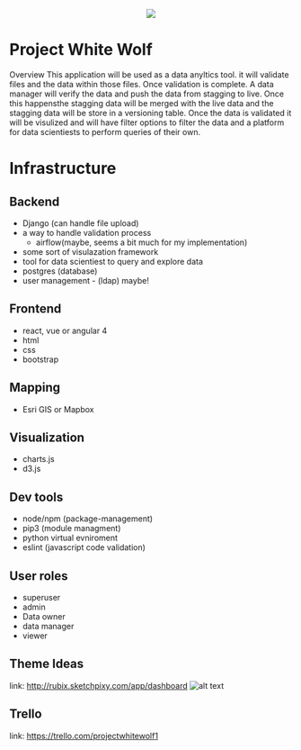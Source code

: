

<p align="center"> 
<img src="https://encrypted-tbn0.gstatic.com/images?q=tbn:ANd9GcTroD3q1B2TwnZQ7BR785ZHvEQUZg2loGzJTQmjCsoFOYX0obwz">
</p>

# Project White Wolf

Overview
This application will be used as a data anyltics tool. it will validate files and the data within those files. Once validation is complete. A data manager will verify the data and push the data from stagging to live. Once this happensthe stagging data will be merged with the live data and the stagging data will be store in a versioning table. Once the data is validated it will be visulized and will have filter options to filter the data and a platform for data scientiests to perform queries of their own. 

# Infrastructure 

Backend 
---
- Django (can handle file upload)
- a way to handle validation process
  - airflow(maybe, seems a bit much for my implementation)
- some sort of visulazation framework
- tool for data scientiest to query and explore data
- postgres (database)
- user management - (ldap) maybe!

Frontend
---
- react, vue or angular 4
- html
- css
- bootstrap

Mapping
---
- Esri GIS or Mapbox

Visualization
---
- charts.js
- d3.js

Dev tools
---
- node/npm (package-management)
- pip3 (module managment)
- python virtual evniroment
- eslint (javascript code validation)

User roles
----
- superuser
- admin
- Data owner
- data manager
- viewer

Theme Ideas
---
link: http://rubix.sketchpixy.com/app/dashboard
![alt text](https://d85wutc1n854v.cloudfront.net/live/products/600x375/WB09498FH.png?v=4.1.0)

Trello
---
link: https://trello.com/projectwhitewolf1

